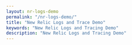 ```yaml
---
layout: nr-logs-demo
permalink: "/nr-logs-demo/"
title: "New Relic Logs and Trace Demo"
keywords: "New Relic Logs and Tracing Demo"
description: "New Relic Logs and Tracing Demo"
---
```


